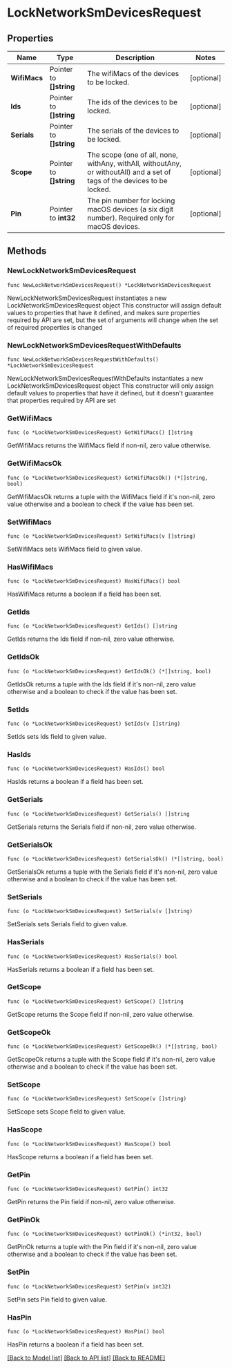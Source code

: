 # LockNetworkSmDevicesRequest

## Properties

Name | Type | Description | Notes
------------ | ------------- | ------------- | -------------
**WifiMacs** | Pointer to **[]string** | The wifiMacs of the devices to be locked. | [optional] 
**Ids** | Pointer to **[]string** | The ids of the devices to be locked. | [optional] 
**Serials** | Pointer to **[]string** | The serials of the devices to be locked. | [optional] 
**Scope** | Pointer to **[]string** | The scope (one of all, none, withAny, withAll, withoutAny, or withoutAll) and a set of tags of the devices to be locked. | [optional] 
**Pin** | Pointer to **int32** | The pin number for locking macOS devices (a six digit number). Required only for macOS devices. | [optional] 

## Methods

### NewLockNetworkSmDevicesRequest

`func NewLockNetworkSmDevicesRequest() *LockNetworkSmDevicesRequest`

NewLockNetworkSmDevicesRequest instantiates a new LockNetworkSmDevicesRequest object
This constructor will assign default values to properties that have it defined,
and makes sure properties required by API are set, but the set of arguments
will change when the set of required properties is changed

### NewLockNetworkSmDevicesRequestWithDefaults

`func NewLockNetworkSmDevicesRequestWithDefaults() *LockNetworkSmDevicesRequest`

NewLockNetworkSmDevicesRequestWithDefaults instantiates a new LockNetworkSmDevicesRequest object
This constructor will only assign default values to properties that have it defined,
but it doesn't guarantee that properties required by API are set

### GetWifiMacs

`func (o *LockNetworkSmDevicesRequest) GetWifiMacs() []string`

GetWifiMacs returns the WifiMacs field if non-nil, zero value otherwise.

### GetWifiMacsOk

`func (o *LockNetworkSmDevicesRequest) GetWifiMacsOk() (*[]string, bool)`

GetWifiMacsOk returns a tuple with the WifiMacs field if it's non-nil, zero value otherwise
and a boolean to check if the value has been set.

### SetWifiMacs

`func (o *LockNetworkSmDevicesRequest) SetWifiMacs(v []string)`

SetWifiMacs sets WifiMacs field to given value.

### HasWifiMacs

`func (o *LockNetworkSmDevicesRequest) HasWifiMacs() bool`

HasWifiMacs returns a boolean if a field has been set.

### GetIds

`func (o *LockNetworkSmDevicesRequest) GetIds() []string`

GetIds returns the Ids field if non-nil, zero value otherwise.

### GetIdsOk

`func (o *LockNetworkSmDevicesRequest) GetIdsOk() (*[]string, bool)`

GetIdsOk returns a tuple with the Ids field if it's non-nil, zero value otherwise
and a boolean to check if the value has been set.

### SetIds

`func (o *LockNetworkSmDevicesRequest) SetIds(v []string)`

SetIds sets Ids field to given value.

### HasIds

`func (o *LockNetworkSmDevicesRequest) HasIds() bool`

HasIds returns a boolean if a field has been set.

### GetSerials

`func (o *LockNetworkSmDevicesRequest) GetSerials() []string`

GetSerials returns the Serials field if non-nil, zero value otherwise.

### GetSerialsOk

`func (o *LockNetworkSmDevicesRequest) GetSerialsOk() (*[]string, bool)`

GetSerialsOk returns a tuple with the Serials field if it's non-nil, zero value otherwise
and a boolean to check if the value has been set.

### SetSerials

`func (o *LockNetworkSmDevicesRequest) SetSerials(v []string)`

SetSerials sets Serials field to given value.

### HasSerials

`func (o *LockNetworkSmDevicesRequest) HasSerials() bool`

HasSerials returns a boolean if a field has been set.

### GetScope

`func (o *LockNetworkSmDevicesRequest) GetScope() []string`

GetScope returns the Scope field if non-nil, zero value otherwise.

### GetScopeOk

`func (o *LockNetworkSmDevicesRequest) GetScopeOk() (*[]string, bool)`

GetScopeOk returns a tuple with the Scope field if it's non-nil, zero value otherwise
and a boolean to check if the value has been set.

### SetScope

`func (o *LockNetworkSmDevicesRequest) SetScope(v []string)`

SetScope sets Scope field to given value.

### HasScope

`func (o *LockNetworkSmDevicesRequest) HasScope() bool`

HasScope returns a boolean if a field has been set.

### GetPin

`func (o *LockNetworkSmDevicesRequest) GetPin() int32`

GetPin returns the Pin field if non-nil, zero value otherwise.

### GetPinOk

`func (o *LockNetworkSmDevicesRequest) GetPinOk() (*int32, bool)`

GetPinOk returns a tuple with the Pin field if it's non-nil, zero value otherwise
and a boolean to check if the value has been set.

### SetPin

`func (o *LockNetworkSmDevicesRequest) SetPin(v int32)`

SetPin sets Pin field to given value.

### HasPin

`func (o *LockNetworkSmDevicesRequest) HasPin() bool`

HasPin returns a boolean if a field has been set.


[[Back to Model list]](../README.md#documentation-for-models) [[Back to API list]](../README.md#documentation-for-api-endpoints) [[Back to README]](../README.md)


